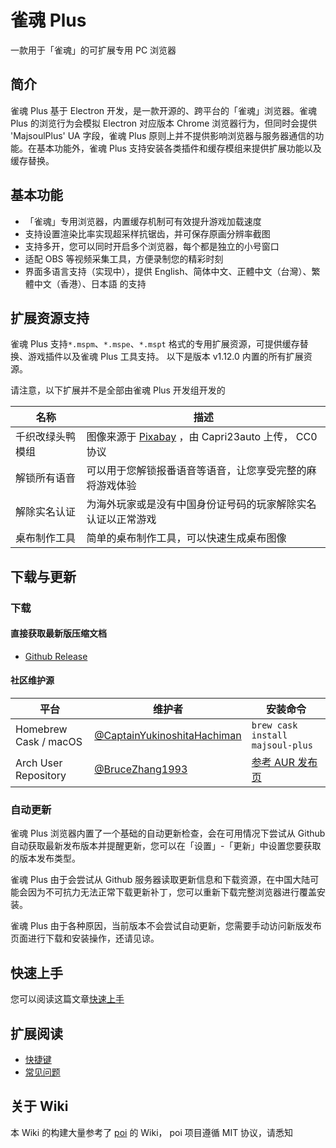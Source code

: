 # 雀魂 Plus

一款用于「雀魂」的可扩展专用 PC 浏览器

## 简介

雀魂 Plus 基于 Electron 开发，是一款开源的、跨平台的「雀魂」浏览器。雀魂 Plus 的浏览行为会模拟 Electron 对应版本 Chrome 浏览器行为，但同时会提供 'MajsoulPlus' UA 字段，雀魂 Plus 原则上并不提供影响浏览器与服务器通信的功能。在基本功能外，雀魂 Plus 支持安装各类插件和缓存模组来提供扩展功能以及缓存替换。

## 基本功能

- 「雀魂」专用浏览器，内置缓存机制可有效提升游戏加载速度
- 支持设置渲染比率实现超采样抗锯齿，并可保存原画分辨率截图
- 支持多开，您可以同时开启多个浏览器，每个都是独立的小号窗口
- 适配 OBS 等视频采集工具，方便录制您的精彩时刻
- 界面多语言支持（实现中），提供 English、简体中文、正體中文（台灣）、繁體中文（香港）、日本語 的支持

## 扩展资源支持

雀魂 Plus 支持`*.mspm`、`*.mspe`、`*.mspt` 格式的专用扩展资源，可提供缓存替换、游戏插件以及雀魂 Plus 工具支持。
以下是版本 v1.12.0 内置的所有扩展资源。

请注意，以下扩展并不是全部由雀魂 Plus 开发组开发的

| 名称             | 描述                                                                                                                                                                                                                                                                                |
| ---------------- | ----------------------------------------------------------------------------------------------------------------------------------------------------------------------------------------------------------------------------------------------------------------------------------- |
| 千织改绿头鸭模组 | 图像来源于 [Pixabay](https://pixabay.com/zh/%E9%B8%AD-%E7%BB%BF%E5%A4%B4%E9%B8%AD-%E6%B0%B4%E7%A6%BD-%E9%B8%AD%E9%B8%9F-%E5%AE%B6%E7%A6%BD-%E6%9D%A1%E4%BE%8B%E8%8D%89%E6%A1%88-%E5%8A%A8%E7%89%A9-%E6%80%A7%E8%B4%A8-%E5%86%AC%E5%A4%A9-3848090/) ，由 Capri23auto 上传， CC0 协议 |
| 解锁所有语音     | 可以用于您解锁报番语音等语音，让您享受完整的麻将游戏体验                                                                                                                                                                                                                            |
| 解除实名认证     | 为海外玩家或是没有中国身份证号码的玩家解除实名认证以正常游戏                                                                                                                                                                                                                        |
| 桌布制作工具     | 简单的桌布制作工具，可以快速生成桌布图像                                                                                                                                                                                                                                            |

## 下载与更新

### 下载

#### 直接获取最新版压缩文档

- [Github Release](https://github.com/MajsoulPlus/majsoul-plus-client/releases)

#### 社区维护源

| 平台                  | 维护者                                                                       | 安装命令                                                               |
| --------------------- | ---------------------------------------------------------------------------- | ---------------------------------------------------------------------- |
| Homebrew Cask / macOS | [@CaptainYukinoshitaHachiman](https://github.com/CaptainYukinoshitaHachiman) | `brew cask install majsoul-plus`                                       |
| Arch User Repository  | [@BruceZhang1993](https://github.com/BruceZhang1993)                         | [参考 AUR 发布页](https://aur.archlinux.org/packages/majsoul-plus) |

### 自动更新

雀魂 Plus 浏览器内置了一个基础的自动更新检查，会在可用情况下尝试从 Github 自动获取最新发布版本并提醒更新，您可以在「设置」-「更新」中设置您要获取的版本发布类型。

雀魂 Plus 由于会尝试从 Github 服务器读取更新信息和下载资源，在中国大陆可能会因为不可抗力无法正常下载更新补丁，您可以重新下载完整浏览器进行覆盖安装。

雀魂 Plus 由于各种原因，当前版本不会尝试自动更新，您需要手动访问新版发布页面进行下载和安装操作，还请见谅。

## 快速上手

您可以阅读这篇文章[快速上手](https://github.com/MajsoulPlus/majsoul-plus-client/wiki/QuickStart)

## 扩展阅读

- [快捷键](https://github.com/MajsoulPlus/majsoul-plus-client/wiki/Shortcuts)
- [常见问题](https://github.com/MajsoulPlus/majsoul-plus-client/wiki/FAQ)

## 关于 Wiki

本 Wiki 的构建大量参考了 [poi](https://github.com/poooi/poi/wiki) 的 Wiki， poi 项目遵循 MIT 协议，请悉知
